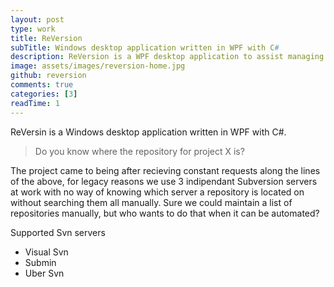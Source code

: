 ```yaml
---
layout: post
type: work
title: ReVersion
subTitle: Windows desktop application written in WPF with C#
description: ReVersion is a WPF desktop application to assist managing working copies of SVN repositories spread out over multiple SVN servers. ReVersion allows developers working on many different projects, often on multiple servers, the ability to search a single location for the repository they require with the ability to checkout a number of repositories at once to assist setting up new PC's.
image: assets/images/reversion-home.jpg
github: reversion
comments: true
categories: [3]
readTime: 1
---
```


ReVersin is a Windows desktop application written in WPF with C#.

> Do you know where the repository for project X is?

The project came to being after recieving constant requests along the lines of the above, for legacy reasons we use 3 indipendant Subversion servers at work with no way of knowing which server a repository is located on without searching them all manually. Sure we could maintain a list of repositories manually, but who wants to do that when it can be automated?

Supported Svn servers
- Visual Svn
- Submin
- Uber Svn